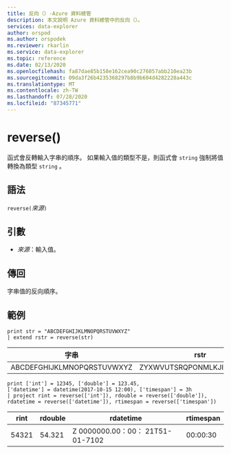 ```yaml
---
title: 反向（）-Azure 資料總管
description: 本文說明 Azure 資料總管中的反向（）。
services: data-explorer
author: orspod
ms.author: orspodek
ms.reviewer: rkarlin
ms.service: data-explorer
ms.topic: reference
ms.date: 02/13/2020
ms.openlocfilehash: fa87dae85b158e162cea90c276057abb210ea23b
ms.sourcegitcommit: 09da3f26b4235368297b8b9b604d4282228a443c
ms.translationtype: MT
ms.contentlocale: zh-TW
ms.lasthandoff: 07/28/2020
ms.locfileid: "87345771"
---
```

# <a name="reverse"></a>reverse()

函式會反轉輸入字串的順序。
如果輸入值的類型不是，則函式會 `string` 強制將值轉換為類型 `string` 。

## <a name="syntax"></a>語法

`reverse(`*來源*`)`

## <a name="arguments"></a>引數

* *來源*：輸入值。  

## <a name="returns"></a>傳回

字串值的反向順序。

## <a name="examples"></a>範例

```kusto
print str = "ABCDEFGHIJKLMNOPQRSTUVWXYZ"
| extend rstr = reverse(str)
```

|字串|rstr|
|---|---|
|ABCDEFGHIJKLMNOPQRSTUVWXYZ|ZYXWVUTSRQPONMLKJIHGFEDCBA|


```kusto
print ['int'] = 12345, ['double'] = 123.45, 
['datetime'] = datetime(2017-10-15 12:00), ['timespan'] = 3h
| project rint = reverse(['int']), rdouble = reverse(['double']), 
rdatetime = reverse(['datetime']), rtimespan = reverse(['timespan'])
```

|rint|rdouble|rdatetime|rtimespan|
|---|---|---|---|
|54321|54.321|Z 0000000.00：00： 21T51-01-7102|00:00:30|
